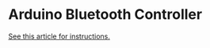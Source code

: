 # Arduino Bluetooth Controller

[See this article for instructions.](https://medium.com/@smitham42/arduino-bluetooth-controller-ea866f9aac84)
